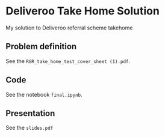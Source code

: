 # Deliveroo Take Home Solution
My solution to Deliveroo referral scheme takehome

## Problem definition
See the `RGR_take_home_test_cover_sheet (1).pdf`.

## Code
See the notebook `final.ipynb`.

## Presentation
See the `slides.pdf`
